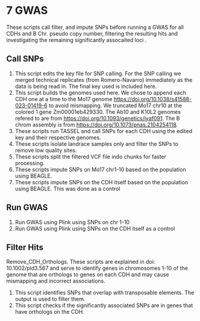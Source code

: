 # 7 GWAS
These scripts call filter, and impute SNPs before running a GWAS for all CDHs and B Chr. pseudo copy number, filtering the resulting hits and investigating the remaining significantly assocaited loci . 

## Call SNPs
1. This script edits the key file for SNP calling. For the SNP calling we merged technical replicates (from Romero-Navarro) immediately as the data is being read in. The final key used is included here.
2. This script builds the genomes used here. We chose to append each CDH one at a time to the Mo17 genome https://doi.org/10.1038/s41588-023-01419-6 to avoid mismapping. We truncated Mo17 chr10 at the colored 1 gene Zm00001eb429330. The Ab10 and K10L2 genomes refered to are from  https://doi.org/10.1093/genetics/iyaf091. The B chrom assembly is from https://doi.org/10.1073/pnas.2104254118.
3. These scripts run TASSEL and call SNPs for each CDH using the edited key and their respective genomes.
4. These scripts isolate landrace samples only and filter the SNPs to remove low quality sites.
5. These scripts split the filtered VCF file indo chunks for faster processing.
6. These scripts impute SNPs on Mo17 chr1-10 based on the population using BEAGLE.
7. These scripts impute SNPs on the CDH itself based on the population using BEAGLE. This was done as a control


## Run GWAS
1. Run GWAS using Plink using SNPs on chr 1-10
2. Run GWAS using Plink using SNPs on the CDH itself as a control


## Filter Hits
Remove_CDH_Orthologs. These scripts are explained in doi: 10.1002/pld3.567 and serve to identify genes in chromosomes 1-10 of the genome that are orthologs to genes on each CDH and may cause mismapping and incorrect associations. 
1. This script identifies SNPs that overlap with transposable elements. The output is used to filter them. 
2. This script checks if the significantly associated SNPs are in genes that have orthologs on the CDH. 
